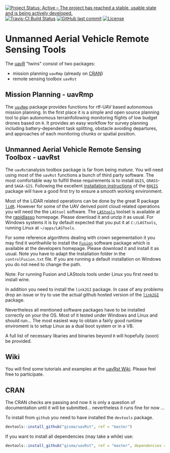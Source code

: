 [![Project Status: Active – The project has reached a stable, usable state and is being actively developed.](http://www.repostatus.org/badges/latest/active.svg)](http://www.repostatus.org/#active) 
[![Travis-CI Build Status](https://travis-ci.org/gisma/uavRst.svg?branch=master)](https://travis-ci.org/gisma/uavRst)
[![GitHub last commit](https://img.shields.io/github/last-commit/google/skia.svg)](/master/)
[![License](https://img.shields.io/badge/license-GPL%20%28%3E=%203%29-lightgrey.svg?style=flat)](http://www.gnu.org/licenses/gpl-3.0.html)

# Unmanned Aerial Vehicle Remote Sensing Tools
The [uavR](https://github.com/gisma/uavR) "twins" consist of two packages:

  * mission planning ```uavRmp``` (already on [CRAN](https://CRAN.R-project.org/package=uavRmp))
  * remote sensing toolbox ```uavRst```

## Mission Planning - uavRmp

The [`uavRmp`](https://github.com/gisma/uavRmp) package provides functions for rtf-UAV based autonomous mission planning. In the first place it is a simple and open source planning tool to plan autonomous terrainfollowing monitoring flights of low budget drones based on ```R```. It provides an easy workflow for survey planning including battery-dependent task splitting, obstacle avoiding departures, and approaches of each monitoring chunks or spatial position. 


## Unmanned Aerial Vehicle Remote Sensing Toolbox - uavRst

The `uavRst`analysis toolbox package is far from being *mature*. You will need using most of the `uavRst`  functions a bunch of third party software. The most comfortable way to fulfill these requirements is to install `QGIS`, `GRASS`- and `SAGA-GIS`. Following the excellent [installation instructions](https://github.com/jannes-m/RQGIS/blob/master/vignettes/install_guide.Rmd)  of the [`RQGIS`](https://cran.r-project.org/web/packages/RQGIS/index.html) package will have a good first try to ensure a smooth working environment.

 Most of the LiDAR related operations can be done by the great R package [`lidR`](https://CRAN.R-project.org/package=rlidR). However for some of the UAV derived point cloud related operations you will need the the `LAStool` software. The [`LAStools`](http://lastools.org/download/LAStools.zip)  toolset is available at the [rapidlasso](https://rapidlasso.com/lastools/) homepage. Please download it and unzip it as usual. For Windows systems it is by default expected that you put it  at `C:/LASTools`, running  Linux at `~/apps/LASTools`. 
 
 For some reference algorithms dealing with crown segementation it you may find it worthwhile to install the [`Fusion`](http://forsys.sefs.uw.edu/fusion/fusionlatest.html)  software package which is available at the developers homepage. Please download it and install it as usual. Note you have to adapt the Installation folder in the ``controlFusion.txt`` file. If you are running a default installation on Windows you do not need to change the path. 

Note: For running Fusion and LAStools tools under Linux you first need to install wine.

In addition you need to install the  `link2GI` package. 
In case of any problems drop an issue or try to use the actual github hosted version of the [`link2GI`](https://github.com/gisma/link2GI/blob/master/README.md) package. 

Nevertheless all mentioned software packages have to be installed correctly on your the OS. Most of it tested under Windows and Linux and should run... The most easiest way to obtain a fairly good runtime enviroment is to setup Linux as a dual boot system or in a VB. 

A full list of necessary libaries and binaries beyond ```R``` will hopefully (soon) be provided.

## Wiki
You will find some tutorials and examples at the [uavRst Wiki](https://github.com/gisma/uavRst/wiki). Please feel free to participate.

## CRAN

The CRAN checks are passing and now it is only a question of documentation until it will be submitted... nevertheless it runs fine for now ...

To install from ```github```  you need to have installed the ```devtools``` package.

```R
devtools::install_github("gisma/uavRst", ref = "master")
```

If you want to install all dependencies (may take a while) use:

```R
devtools::install_github("gisma/uavRst", ref = "master", dependencies = TRUE)
```

